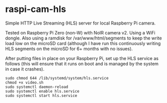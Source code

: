 # raspi-cam-hls
Simple HTTP Live Streaming (HLS) server for local Raspberry Pi camera.

Tested on Raspberry Pi Zero (non-W) with NoIR camera v2.  Using a WiFi dongle.  Also using a ramdisk for /var/www/html/segments to keep the write load low on the microSD card (although I have run this continuously writing HLS segments on the microSD for 6+ months with no issues).

After putting files in place on your Raspberry Pi, set up the HLS service as follows (this will ensure that it runs on boot and is managed by the system in case it crashes).

```
sudo chmod 644 /lib/systemd/system/hls.service
chmod +x video.sh
sudo systemctl daemon-reload
sudo systemctl enable hls.service
sudo systemctl start hls.service
```
